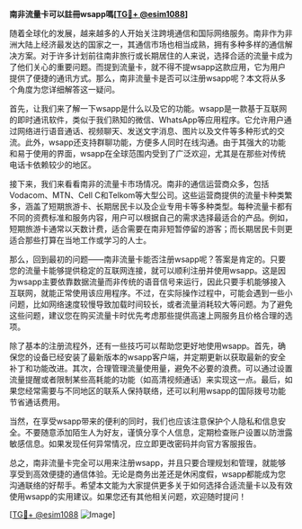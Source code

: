 **南非流量卡可以註冊wsapp嗎[[TG💪+ @esim1088](https://t.me/s/esim1088)]**

随着全球化的发展，越来越多的人开始关注跨境通信和国际网络服务。南非作为非洲大陆上经济最发达的国家之一，其通信市场也相当成熟，拥有多种多样的通信解决方案。对于许多计划前往南非旅行或长期居住的人来说，选择合适的流量卡成为了他们关心的重要问题。而提到流量卡，就不得不提wsapp这款应用，它为用户提供了便捷的通讯方式。那么，南非流量卡是否可以注册wsapp呢？本文将从多个角度为您详细解答这一疑问。

首先，让我们来了解一下wsapp是什么以及它的功能。wsapp是一款基于互联网的即时通讯软件，类似于我们熟知的微信、WhatsApp等应用程序。它允许用户通过网络进行语音通话、视频聊天、发送文字消息、图片以及文件等多种形式的交流。此外，wsapp还支持群聊功能，方便多人同时在线沟通。由于其强大的功能和易于使用的界面，wsapp在全球范围内受到了广泛欢迎，尤其是在那些对传统电话卡依赖较少的地区。

接下来，我们来看看南非的流量卡市场情况。南非的通信运营商众多，包括Vodacom、MTN、Cell C和Telkom等大型公司。这些运营商提供的流量卡种类繁多，涵盖了短期旅游卡、长期居民卡以及企业专用卡等多种类型。每种流量卡都有不同的资费标准和服务内容，用户可以根据自己的需求选择最适合的产品。例如，短期旅游卡通常以天数计费，适合需要在南非短暂停留的游客；而长期居民卡则更适合那些打算在当地工作或学习的人士。

那么，回到最初的问题——南非流量卡能否注册wsapp呢？答案是肯定的。只要您的流量卡能够提供稳定的互联网连接，就可以顺利注册并使用wsapp。这是因为wsapp主要依靠数据流量而非传统的语音信号来运行，因此只要手机能够接入互联网，就能正常使用该应用程序。不过，在实际操作过程中，可能会遇到一些小问题，比如网络速度较慢导致加载时间较长，或者流量消耗较大等问题。为了避免这些问题，建议您在购买流量卡时优先考虑那些提供高速上网服务且价格合理的选项。

除了基本的注册流程外，还有一些技巧可以帮助您更好地使用wsapp。首先，确保您的设备已经安装了最新版本的wsapp客户端，并定期更新以获取最新的安全补丁和功能改进。其次，合理管理流量使用量，避免不必要的浪费。可以通过设置流量提醒或者限制某些高耗能的功能（如高清视频通话）来实现这一点。最后，如果您经常需要与不同地区的联系人保持联络，还可以利用wsapp的国际拨号功能节省通话费用。

当然，在享受wsapp带来的便利的同时，我们也应该注意保护个人隐私和信息安全。不要随意添加陌生人为好友，谨慎分享个人信息，定期检查账户设置以防泄露敏感信息。如果发现任何异常情况，应立即更改密码并向官方客服报告。

总之，南非流量卡完全可以用来注册wsapp，并且只要合理规划和管理，就能够享受到高效便捷的通信体验。无论是商务出差还是休闲度假，wsapp都能成为您沟通联络的好帮手。希望本文能为大家提供更多关于如何选择合适流量卡以及有效使用wsapp的实用建议。如果您还有其他相关问题，欢迎随时提问！

[[TG💪+ @esim1088](https://t.me/s/esim1088) ![Image](https://i.postimg.cc/4NQfJmqS/Snipaste-2025-05-13-00-14-12.png)]